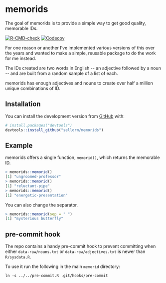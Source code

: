 # memorids

The goal of memorids is to provide a simple way to get good quality, memorable IDs.

<!-- badges: start -->
[![R-CMD-check](https://github.com/sellorm/memorids/workflows/R-CMD-check/badge.svg)](https://github.com/sellorm/memorids/actions)
[![Codecov](https://img.shields.io/codecov/c/github/sellorm/memorids.svg)](https://codecov.io/gh/sellorm/memorids/)
<!-- badges: end -->


For one reason or another I've implemented various versions of this over the years and wanted to make a simple, reusable package to do the work for me instead.

The IDs created are two words in English -- an adjective followed by a noun -- and are built from a random sample of a list of each.

memorids has enough adjectives and nouns to create over half a million unique combinations of ID.

## Installation

You can install the development version from [GitHub](https://github.com/) with:

``` r
# install.packages("devtools")
devtools::install_github("sellorm/memorids")
```

## Example

memorids offers a single function, `memorid()`, which returns the memorable ID.

``` r
> memorids::memorid()
[1] "ungroomed-professor"
> memorids::memorid()
[1] "reluctant-pipe"
> memorids::memorid()
[1] "energetic-presentation"
```

You can also change the separator.

``` r
> memorids::memorid(sep = " ")
[1] "mysterious butterfly"
```


## pre-commit hook

The repo contains a handy pre-commit hook to prevent committing when either `data-raw/nouns.txt` or `data-raw/adjectives.txt` is newer than `R/sysdata.R`.

To use it run the following in the main `memorid` directory:

```
ln -s ../../pre-commit.R .git/hooks/pre-commit
```

